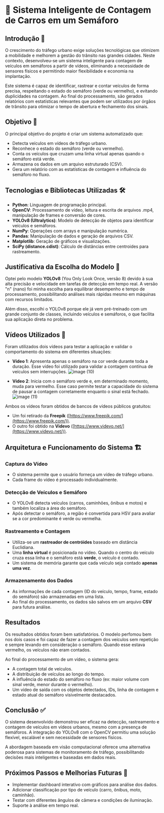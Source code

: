 # 📘 Sistema Inteligente de Contagem de Carros em um Semáforo

## **Introdução** 📜

O crescimento do tráfego urbano exige soluções tecnológicas que otimizem a mobilidade e melhorem a gestão do trânsito nas grandes cidades. Neste contexto, desenvolveu-se um sistema inteligente para contagem de veículos em semáforos a partir de vídeos, eliminando a necessidade de sensores físicos e permitindo maior flexibilidade e economia na implantação.

Este sistema é capaz de identificar, rastrear e contar veículos de forma precisa, respeitando o estado do semáforo (verde ou vermelho), e evitando duplicidades na contagem. Ao final do processamento, são gerados relatórios com estatísticas relevantes que podem ser utilizados por órgãos de trânsito para otimizar o tempo de abertura e fechamento dos sinais.

## **Objetivo** 🎯

O principal objetivo do projeto é criar um sistema automatizado que:

- Detecta veículos em vídeos de tráfego urbano.
- Reconhece o estado do semáforo (verde ou vermelho).
- Conta os veículos que cruzam uma linha virtual apenas quando o semáforo está verde.
- Armazena os dados em um arquivo estruturado (CSV).
- Gera um relatório com as estatísticas de contagem e influência do semáforo no fluxo.

## **Tecnologias e Bibliotecas Utilizadas** 🛠️

- **Python**: Linguagem de programação principal.
- **OpenCV**: Processamento de vídeo, leitura e escrita de arquivos .mp4, manipulação de frames e conversão de cores.
- **YOLOv8 (Ultralytics)**: Modelo de detecção de objetos para identificar veículos e semáforos.
- **NumPy**: Operações com arrays e manipulação numérica.
- **Pandas**: Manipulação de dados e geração de arquivos CSV.
- **Matplotlib**: Geração de gráficos e visualizações.
- **SciPy (distance.cdist)**: Cálculo de distâncias entre centroides para rastreamento.

## **Justificativa da Escolha do Modelo** 🤖

Optei pelo modelo **YOLOv8** (You Only Look Once, versão 8) devido à sua alta precisão e velocidade em tarefas de detecção em tempo real. A versão "n" (nano) foi minha escolha para equilibrar desempenho e tempo de processamento, possibilitando análises mais rápidas mesmo em máquinas com recursos limitados.

Além disso, escolhi o YOLOv8 porque ele já vem pré-treinado com um grande conjunto de classes, incluindo veículos e semáforos, o que facilita sua aplicação direta no problema.

## **Vídeos Utilizados** 🎥

Foram utilizados dois vídeos para testar a aplicação e validar o comportamento do sistema em diferentes situações:

- **Vídeo 1**: Apresenta apenas o semáforo na cor verde durante toda a duração. Esse vídeo foi utilizado para validar a contagem contínua de veículos sem interrupções.
  ![image (10)](https://github.com/user-attachments/assets/ec3fe657-ec40-434b-b490-5a5fae682053)

- **Vídeo 2**: Inicia com o semáforo verde e, em determinado momento, muda para vermelho. Esse caso permite testar a capacidade do sistema de pausar a contagem corretamente enquanto o sinal está fechado.
![image (11)](https://github.com/user-attachments/assets/d3c26131-9a58-40d4-a387-2cb95bced17f)


Ambos os vídeos foram obtidos de bancos de vídeos públicos gratuitos:

- Um foi retirado da **Freepik** ([https://www.freepik.com/](https://www.freepik.com/)).
- O outro foi obtido na **Videvo** ([https://www.videvo.net/](https://www.videvo.net/)).

## **Arquitetura e Funcionamento do Sistema** 🏗️

### **Captura do Vídeo**

- O sistema permite que o usuário forneça um vídeo de tráfego urbano.
- Cada frame do vídeo é processado individualmente.

### **Detecção de Veículos e Semáforo**

- O YOLOv8 detecta veículos (carros, caminhões, ônibus e motos) e também localiza a área do semáforo.
- Após detectar o semáforo, a região é convertida para HSV para avaliar se a cor predominante é verde ou vermelha.

### **Rastreamento e Contagem**

- Utiliza-se um **rastreador de centróides** baseado em distância Euclidiana.
- Uma **linha virtual** é posicionada no vídeo. Quando o centro do veículo cruza essa linha e o semáforo está **verde**, o veículo é contado.
- Um sistema de memória garante que cada veículo seja contado **apenas uma vez**.

### **Armazenamento dos Dados**

- As informações de cada contagem (ID do veículo, tempo, frame, estado do semáforo) são armazenadas em uma lista.
- Ao final do processamento, os dados são salvos em um arquivo **CSV** para futura análise.

## **Resultados**

Os resultados obtidos foram bem satisfatórios. O modelo perfomou bem nos dois casos e foi capaz de fazer a contagem dos veículos sem repetição e sempre levando em consideração o semáforo. Quando esse estava vermelho, os veículos não eram contados.

Ao final do processamento de um vídeo, o sistema gera:

- A contagem total de veículos.
- A distribuição de veículos ao longo do tempo.
- A influência do estado do semáforo no fluxo (ex: maior volume com sinal verde, menor durante o vermelho).
- Um vídeo de saída com os objetos detectados, IDs, linha de contagem e estado atual do semáforo visivelmente destacados.

## **Conclusão** ✅

O sistema desenvolvido demonstrou ser eficaz na detecção, rastreamento e contagem de veículos em vídeos urbanos, mesmo com a presença de semáforos. A integração do YOLOv8 com o OpenCV permitiu uma solução flexível, escalável e sem necessidade de sensores físicos.

A abordagem baseada em visão computacional oferece uma alternativa poderosa para sistemas de monitoramento de tráfego, possibilitando decisões mais inteligentes e baseadas em dados reais.

## **Próximos Passos e Melhorias Futuras** 🚀

- Implementar dashboard interativo com gráficos para análise dos dados.
- Adicionar classificação por tipo de veículo (carro, ônibus, moto, caminhão).
- Testar com diferentes ângulos de câmera e condições de iluminação.
- Suporte à análise em tempo real.
